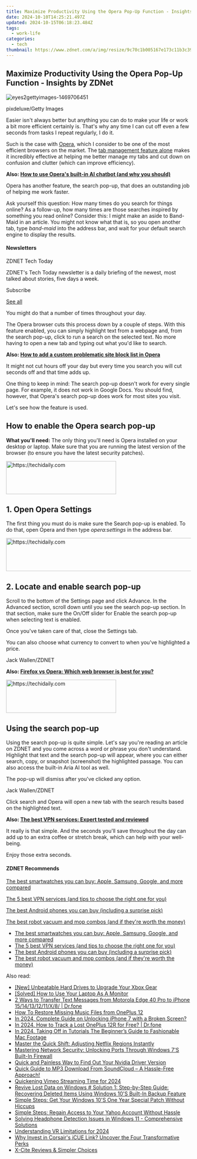 ```yaml
---
title: Maximize Productivity Using the Opera Pop-Up Function - Insights by ZDNet
date: 2024-10-10T14:25:21.497Z
updated: 2024-10-15T06:18:23.484Z
tags:
  - work-life
categories:
  - tech
thumbnail: https://www.zdnet.com/a/img/resize/9c70c1b005167e173c11b3c39cce9231358a074c/2023/09/20/c222ba5e-7030-4e09-b9db-8e7374aacaf9/eyes2gettyimages-1469706451.jpg?width=278&height=156&fit=crop&auto=webp
---
```


## Maximize Productivity Using the Opera Pop-Up Function - Insights by ZDNet

![eyes2gettyimages-1469706451](https://www.zdnet.com/a/img/resize/40dcaca8dda7d64e97bb0e7c3b101c64841e2ef9/2023/09/20/c222ba5e-7030-4e09-b9db-8e7374aacaf9/eyes2gettyimages-1469706451.jpg?auto=webp&width=1280)

pixdeluxe/Getty Images

Easier isn't always better but anything you can do to make your life or work a bit more efficient certainly is. That's why any time I can cut off even a few seconds from tasks I repeat regularly, I do it.

Such is the case with [Opera](https://www.zdnet.com/article/o/), which I consider to be one of the most efficient browsers on the market. The [tab management feature alone](https://www.zdnet.com/home-and-office/work-life/opera-workspaces-is-tab-management-perfection/) makes it incredibly effective at helping me better manage my tabs and cut down on confusion and clutter (which can improve efficiency). 

**Also: [How to use Opera's built-in AI chatbot (and why you should)](https://www.zdnet.com/article/how-to-use-operas-built-in-ai-chatbot-and-why-you-should/)**

Opera has another feature, the search pop-up, that does an outstanding job of helping me work faster.

Ask yourself this question: How many times do you search for things online? As a follow-up, how many times are those searches inspired by something you read online? Consider this: I might make an aside to Band-Maid in an article. You might not know what that is, so you open another tab, type _band-maid_ into the address bar, and wait for your default search engine to display the results.

#### Newsletters

ZDNET Tech Today

ZDNET's Tech Today newsletter is a daily briefing of the newest, most talked about stories, five days a week.

 Subscribe

[See all](https://www.zdnet.com/newsletters/)

You might do that a number of times throughout your day. 

The Opera browser cuts this process down by a couple of steps. With this feature enabled, you can simply highlight text from a webpage and, from the search pop-up, click to run a search on the selected text. No more having to open a new tab and typing out what you'd like to search.

**Also: [How to add a custom problematic site block list in Opera](https://www.zdnet.com/article/how-to-add-a-custom-problematic-site-block-list-in-opera/)**

It might not cut hours off your day but every time you search you will cut seconds off and that time adds up.

One thing to keep in mind: The search pop-up doesn't work for every single page. For example, it does not work in Google Docs. You should find, however, that Opera's search pop-up does work for most sites you visit.

Let's see how the feature is used.

## How to enable the Opera search pop-up

**What you'll need:** The only thing you'll need is Opera installed on your desktop or laptop. Make sure that you are running the latest version of the browser (to ensure you have the latest security patches).

<!-- affiliate ads begin -->
<a href="https://aligracehair.sjv.io/c/5597632/2006941/19272" target="_top" id="2006941">
  <img src="//a.impactradius-go.com/display-ad/19272-2006941" border="0" alt="https://techidaily.com" width="300" height="90"/>
</a>
<img height="0" width="0" src="https://aligracehair.sjv.io/i/5597632/2006941/19272" style="position:absolute;visibility:hidden;" border="0" />
<!-- affiliate ads end -->

## 1\. Open Opera Settings

The first thing you must do is make sure the Search pop-up is enabled. To do that, open Opera and then type _opera:settings_ in the address bar.

<!-- affiliate ads begin -->
<a href="https://unicoeye.pxf.io/c/5597632/2134224/18498" target="_top" id="2134224">
  <img src="//a.impactradius-go.com/display-ad/18498-2134224" border="0" alt="https://techidaily.com" width="728" height="90"/>
</a>
<img height="0" width="0" src="https://unicoeye.pxf.io/i/5597632/2134224/18498" style="position:absolute;visibility:hidden;" border="0" />
<!-- affiliate ads end -->

## 2\. Locate and enable search pop-up

Scroll to the bottom of the Settings page and click Advance. In the Advanced section, scroll down until you see the search pop-up section. In that section, make sure the On/Off slider for Enable the search pop-up when selecting text is enabled. 

Once you've taken care of that, close the Settings tab.

You can also choose what currency to convert to when you've highlighted a price.

Jack Wallen/ZDNET

**Also: [Firefox vs Opera: Which web browser is best for you?](https://www.zdnet.com/home-and-office/work-life/firefox-vs-opera-which-web-browser-is-best-for-you/)**

<!-- affiliate ads begin -->
<a href="https://aligracehair.sjv.io/c/5597632/2016165/19272" target="_top" id="2016165">
  <img src="//a.impactradius-go.com/display-ad/19272-2016165" border="0" alt="https://techidaily.com" width="300" height="90"/>
</a>
<img height="0" width="0" src="https://aligracehair.sjv.io/i/5597632/2016165/19272" style="position:absolute;visibility:hidden;" border="0" />
<!-- affiliate ads end -->

## Using the search pop-up

Using the search pop-up is quite simple. Let's say you're reading an article on ZDNET and you come across a word or phrase you don't understand. Highlight that text and the search pop-up will appear, where you can either search, copy, or snapshot (screenshot) the highlighted passage. You can also access the built-in Aria AI tool as well.

The pop-up will dismiss after you've clicked any option.

Jack Wallen/ZDNET

Click search and Opera will open a new tab with the search results based on the highlighted text. 

**Also: [The best VPN services: Expert tested and reviewed](https://www.zdnet.com/article/best-vpn/)**

It really is that simple. And the seconds you'll save throughout the day can add up to an extra coffee or stretch break, which can help with your well-being.

Enjoy those extra seconds.

#### **ZDNET** Recommends

[The best smartwatches you can buy: Apple, Samsung, Google, and more compared](https://www.zdnet.com/article/best-smartwatch/ "The best smartwatches you can buy: Apple, Samsung, Google, and more compared")

[The 5 best VPN services (and tips to choose the right one for you)](https://www.zdnet.com/article/best-vpn/ "The 5 best VPN services (and tips to choose the right one for you)")

[The best Android phones you can buy (including a surprise pick)](https://www.zdnet.com/article/best-android-phone/ "The best Android phones you can buy (including a surprise pick)")

[The best robot vacuum and mop combos (and if they're worth the money)](https://www.zdnet.com/article/best-robot-vacuum-mop/ "The best robot vacuum and mop combos (and if they're worth the money)")

* [The best smartwatches you can buy: Apple, Samsung, Google, and more compared](https://www.zdnet.com/article/best-smartwatch/ "The best smartwatches you can buy: Apple, Samsung, Google, and more compared")
* [The 5 best VPN services (and tips to choose the right one for you)](https://www.zdnet.com/article/best-vpn/ "The 5 best VPN services (and tips to choose the right one for you)")
* [The best Android phones you can buy (including a surprise pick)](https://www.zdnet.com/article/best-android-phone/ "The best Android phones you can buy (including a surprise pick)")
* [The best robot vacuum and mop combos (and if they're worth the money)](https://www.zdnet.com/article/best-robot-vacuum-mop/ "The best robot vacuum and mop combos (and if they're worth the money)")

<ins class="adsbygoogle"
     style="display:block"
     data-ad-format="autorelaxed"
     data-ad-client="ca-pub-7571918770474297"
     data-ad-slot="1223367746"></ins>

<ins class="adsbygoogle"
     style="display:block"
     data-ad-client="ca-pub-7571918770474297"
     data-ad-slot="8358498916"
     data-ad-format="auto"
     data-full-width-responsive="true"></ins>

<span class="atpl-alsoreadstyle">Also read:</span>
<div><ul>
<li><a href="https://screen-mirroring-recording.techidaily.com/new-unbeatable-hard-drives-to-upgrade-your-xbox-gear/"><u>[New] Unbeatable Hard Drives to Upgrade Your Xbox Gear</u></a></li>
<li><a href="https://tech-savvy.techidaily.com/solved-how-to-use-your-laptop-as-a-monitor/"><u>[Solved] How to Use Your Laptop As A Monitor</u></a></li>
<li><a href="https://blog-min.techidaily.com/2-ways-to-transfer-text-messages-from-motorola-edge-40-pro-to-iphone-1514131211x8-drfone-by-drfone-transfer-from-android-transfer-from-android/"><u>2 Ways to Transfer Text Messages from Motorola Edge 40 Pro to iPhone 15/14/13/12/11/X/8/ | Dr.fone</u></a></li>
<li><a href="https://blog-min.techidaily.com/how-to-restore-missing-music-files-from-oneplus-12-by-fonelab-android-recover-music/"><u>How To Restore Missing Music Files from OnePlus 12</u></a></li>
<li><a href="https://ios-unlock.techidaily.com/in-2024-complete-guide-on-unlocking-iphone-7-with-a-broken-screen-by-drfone-ios/"><u>In 2024, Complete Guide on Unlocking iPhone 7 with a Broken Screen?</u></a></li>
<li><a href="https://android-location-track.techidaily.com/in-2024-how-to-track-a-lost-oneplus-12r-for-free-drfone-by-drfone-virtual-android/"><u>In 2024, How to Track a Lost OnePlus 12R for Free? | Dr.fone</u></a></li>
<li><a href="https://youtube-data.techidaily.com/24-taking-off-in-tutorials-the-beginners-guide-to-fashionable-mac-footage/"><u>In 2024, Taking Off in Tutorials The Beginner’s Guide to Fashionable Mac Footage</u></a></li>
<li><a href="https://tech-savvy.techidaily.com/master-the-quick-shift-adjusting-netflix-regions-instantly/"><u>Master the Quick Shift: Adjusting Netflix Regions Instantly</u></a></li>
<li><a href="https://tech-savvy.techidaily.com/mastering-network-security-unlocking-ports-through-windows-7s-built-in-firewall/"><u>Mastering Network Security: Unlocking Ports Through Windows 7'S Built-In Firewall</u></a></li>
<li><a href="https://tech-savvy.techidaily.com/quick-and-painless-way-to-find-out-your-nvidia-driver-version/"><u>Quick and Painless Way to Find Out Your Nvidia Driver Version</u></a></li>
<li><a href="https://tech-savvy.techidaily.com/quick-guide-to-mp3-download-from-soundcloud-a-hassle-free-approach/"><u>Quick Guide to MP3 Download From SoundCloud – A Hassle-Free Approach!</u></a></li>
<li><a href="https://vimeo-videos.techidaily.com/quickening-vimeo-streaming-time-for-2024/"><u>Quickening Vimeo Streaming Time for 2024</u></a></li>
<li><a href="https://tech-savvy.techidaily.com/revive-lost-data-on-windows-solution-1-step-by-step-guide-recovering-deleted-items-using-windows-10s-built-in-backup-feature/"><u>Revive Lost Data on Windows # Solution 1: Step-by-Step Guide: Recovering Deleted Items Using Windows 10'S Built-In Backup Feature</u></a></li>
<li><a href="https://tech-savvy.techidaily.com/simple-steps-get-your-windows-10s-one-year-special-patch-without-hiccups/"><u>Simple Steps: Get Your Windows 10'S One Year Special Patch Without Hiccups</u></a></li>
<li><a href="https://tech-savvy.techidaily.com/simple-steps-regain-access-to-your-yahoo-account-without-hassle/"><u>Simple Steps: Regain Access to Your Yahoo Account Without Hassle</u></a></li>
<li><a href="https://tech-savvy.techidaily.com/solving-headphone-detection-issues-in-windows-11-comprehensive-solutions/"><u>Solving Headphone Detection Issues in Windows 11 - Comprehensive Solutions</u></a></li>
<li><a href="https://some-guidance.techidaily.com/understanding-vr-limitations-for-2024/"><u>Understanding VR Limitations for 2024</u></a></li>
<li><a href="https://games-able.techidaily.com/why-invest-in-corsairs-icue-link-uncover-the-four-transformative-perks/"><u>Why Invest in Corsair's iCUE Link? Uncover the Four Transformative Perks</u></a></li>
<li><a href="https://screen-mirroring-recording.techidaily.com/x-cite-reviews-and-simpler-choices/"><u>X-Cite Reviews & Simpler Choices</u></a></li>
</ul></div>

